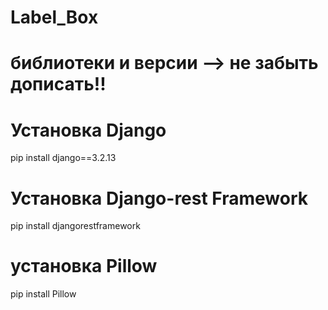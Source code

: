 # Label_Box

# библиотеки и версии --> не забыть дописать!!

# Установка Django
pip install django==3.2.13

# Установка Django-rest Framework
pip install djangorestframework

# установка Pillow
pip install Pillow
